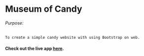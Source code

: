 ﻿# Museum of Candy
 ###### Purpose:
    To create a simple candy website with using Bootstrap on web.

#### Check out the live app [here](https://priyanka23-brs.github.io/Museum-of-Candy/).
